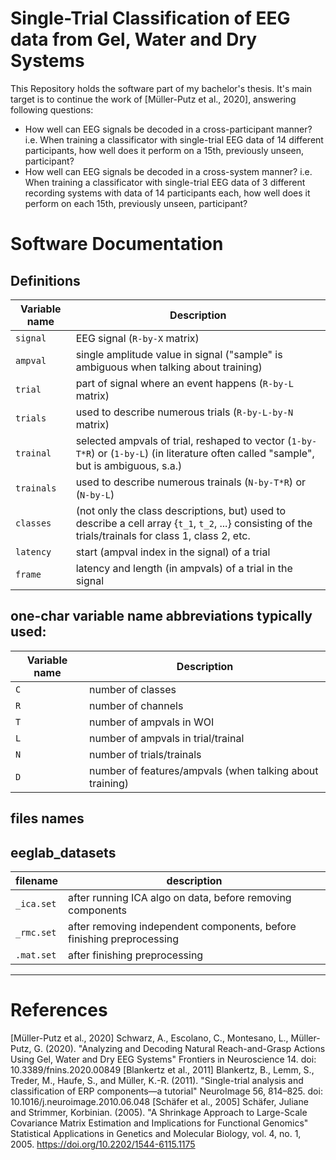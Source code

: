 # Single-Trial Classification of EEG data from Gel, Water and Dry Systems
This Repository holds the software part of my bachelor's thesis. It's main target is to continue the work of [Müller-Putz et al., 2020], answering following questions:
- How well can EEG signals be decoded in a cross-participant manner?
  i.e. When training a classificator with single-trial EEG data of 14 different participants, how well does it perform on a 15th, previously unseen, participant?
- How well can EEG signals be decoded in a cross-system manner?
  i.e. When training a classificator with single-trial EEG data of 3 different recording systems with data of 14 participants each, how well does it perform on each 15th, previously unseen, participant?

# Software Documentation
## Definitions
| Variable name | Description                                                                                                                                        |
|---------------|----------------------------------------------------------------------------------------------------------------------------------------------------|
| `signal`      | EEG signal (`R-by-X` matrix)                                                                                                                          |
| `ampval`      | single amplitude value in signal ("sample" is ambiguous when talking about training)                                                                  |
| `trial`       | part of signal where an event happens (`R-by-L` matrix)                                                                                               |
| `trials`      | used to describe numerous trials (`R-by-L-by-N` matrix)                                                                                               |
| `trainal`     | selected ampvals of trial, reshaped to vector (`1-by-T*R`) or (`1-by-L`) (in literature often called "sample", but is ambiguous, s.a.)                |
| `trainals`    | used to describe numerous trainals (`N-by-T*R`) or (`N-by-L`)                                                                                         |
| `classes`     | (not only the class descriptions, but) used to describe a cell array {`t_1`, `t_2`, ...} consisting of the trials/trainals for class 1, class 2, etc. |
| `latency`     | start (ampval index in the signal) of a trial                                                                                                         |
| `frame`       | latency and length (in ampvals) of a trial in the signal                                                                                              |

## one-char variable name abbreviations typically used:
| Variable name | Description                                              |
|---------------|----------------------------------------------------------|
| `C`           | number of classes                                        |
| `R`           | number of channels                                       |
| `T`           | number of ampvals in WOI                                 |
| `L`           | number of ampvals in trial/trainal                       |
| `N`           | number of trials/trainals                                |
| `D`           | number of features/ampvals (when talking about training) |

## files names
## eeglab_datasets
| filename   | description                                                           |
|------------|-----------------------------------------------------------------------|
| `_ica.set` | after running ICA algo on data, before removing components            |
| `_rmc.set` | after removing independent components, before finishing preprocessing |
| `.mat.set` | after finishing preprocessing                                         |

---
# References
[Müller-Putz et al., 2020] Schwarz, A., Escolano, C., Montesano, L., Müller-Putz, G. (2020). "Analyzing and Decoding Natural Reach-and-Grasp Actions Using Gel, Water and Dry EEG Systems" Frontiers in Neuroscience 14. doi: 10.3389/fnins.2020.00849 
[Blankertz et al., 2011] Blankertz, B., Lemm, S., Treder, M., Haufe, S., and Müller, K.-R. (2011). "Single-trial analysis and classification of ERP components—a tutorial" NeuroImage 56, 814–825. doi: 10.1016/j.neuroimage.2010.06.048
[Schäfer et al., 2005] Schäfer, Juliane and Strimmer, Korbinian. (2005). "A Shrinkage Approach to Large-Scale Covariance Matrix Estimation and Implications for Functional Genomics" Statistical Applications in Genetics and Molecular Biology, vol. 4, no. 1, 2005. https://doi.org/10.2202/1544-6115.1175